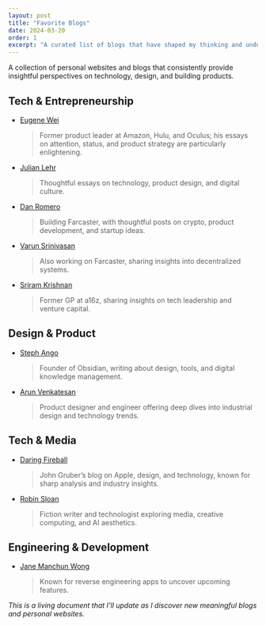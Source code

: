 ```yaml
---
layout: post
title: "Favorite Blogs"
date: 2024-03-20
order: 1
excerpt: "A curated list of blogs that have shaped my thinking and understanding of the world."
---
```


A collection of personal websites and blogs that consistently provide insightful perspectives on technology, design, and building products.

## Tech & Entrepreneurship

- [Eugene Wei](https://www.eugenewei.com)
  > Former product leader at Amazon, Hulu, and Oculus; his essays on attention, status, and product strategy are particularly enlightening.

- [Julian Lehr](https://julian.digital)
  > Thoughtful essays on technology, product design, and digital culture. 

- [Dan Romero](https://danromero.org)
  > Building Farcaster, with thoughtful posts on crypto, product development, and startup ideas. 

- [Varun Srinivasan](https://www.varunsrinivasan.com)
  > Also working on Farcaster, sharing insights into decentralized systems.

- [Sriram Krishnan](https://sriramk.com)
  > Former GP at a16z, sharing insights on tech leadership and venture capital. 

## Design & Product

- [Steph Ango](https://stephango.com)
  > Founder of Obsidian, writing about design, tools, and digital knowledge management. 

- [Arun Venkatesan](https://arun.is)
  > Product designer and engineer offering deep dives into industrial design and technology trends. 

## Tech & Media  

- [Daring Fireball](https://daringfireball.net)  
  > John Gruber’s blog on Apple, design, and technology, known for sharp analysis and industry insights.  

- [Robin Sloan](https://www.robinsloan.com)  
  > Fiction writer and technologist exploring media, creative computing, and AI aesthetics.  

## Engineering & Development

- [Jane Manchun Wong](https://wongmjane.com)
  > Known for reverse engineering apps to uncover upcoming features. 

*This is a living document that I'll update as I discover new meaningful blogs and personal websites.* 